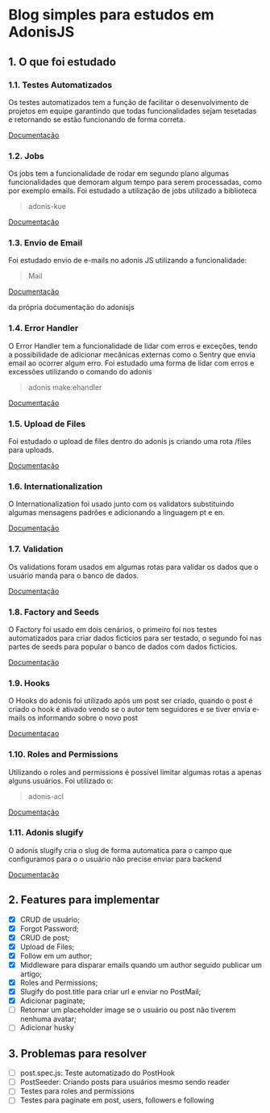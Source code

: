 # Blog simples para estudos em AdonisJS

## 1. O que foi estudado

### 1.1. Testes Automatizados

Os testes automatizados tem a função de facilitar o desenvolvimento de projetos em equipe garantindo que todas funcionalidades sejam tesetadas e retornando se estão funcionando de forma correta.

[Documentação](https://adonisjs.com/docs/4.1/testing)

### 1.2. Jobs

Os jobs tem a funcionalidade de rodar em segundo plano algumas funcionalidades que demoram algum tempo para serem processadas, como por exemplo emails.
Foi estudado a utilização de jobs utilizado a biblioteca

> adonis-kue

[Documentação](https://github.com/nrempel/adonis-kue)

### 1.3. Envio de Email

Foi estudado envio de e-mails no adonis JS utilizando a funcionalidade:

> Mail

[Documentação](https://adonisjs.com/docs/4.1/mail)

da própria documentação do adonisjs

### 1.4. Error Handler

O Error Handler tem a funcionalidade de lidar com erros e exceções, tendo a possibilidade de adicionar mecânicas externas como o Sentry que envia email ao ocorrer algum erro.
Foi estudado uma forma de lidar com erros e excessões utilizando o comando do adonis

> adonis make:ehandler

[Documentação](https://adonisjs.com/docs/4.1/exceptions)

### 1.5. Upload de Files

Foi estudado o upload de files dentro do adonis js criando uma rota /files para uploads.

[Documentação](https://adonisjs.com/docs/4.1/file-uploads)

### 1.6. Internationalization

O Internationalization foi usado junto com os validators substituindo algumas mensagens padrões e adicionando a linguagem pt e en.

[Documentação](https://adonisjs.com/docs/4.1/internationalization)

### 1.7. Validation

Os validations foram usados em algumas rotas para validar os dados que o usuário manda para o banco de dados.

[Documentação](https://adonisjs.com/docs/4.1/validator)

### 1.8. Factory and Seeds

O Factory foi usado em dois cenários, o primeiro foi nos testes automatizados para criar dados fictícios para ser testado, o segundo foi nas partes de seeds para popular o banco de dados com dados fictícios.

[Documentação](https://adonisjs.com/docs/4.1/seeds-and-factories)

### 1.9. Hooks

O Hooks do adonis foi utilizado após um post ser criado, quando o post é criado o hook é ativado vendo se o autor tem seguidores e se tiver envia e-mails os informando sobre o novo post

[Documentaçao](https://adonisjs.com/docs/4.1/database-hooks)

### 1.10. Roles and Permissions

Utilizando o roles and permissions é possível limitar algumas rotas a apenas alguns usuários. Foi utilizado o:

> adonis-acl

[Documentação](https://www.npmjs.com/package/adonis-acl)

### 1.11. Adonis slugify

O adonis slugify cria o slug de forma automatica para o campo que configuramos para o o usuário não precise enviar para backend

[Documentação](https://github.com/adonisjs/adonis-lucid-slugify)

## 2. Features para implementar

- [x] CRUD de usuário;
- [x] Forgot Password;
- [x] CRUD de post;
- [x] Upload de Files;
- [x] Follow em um author;
- [x] Middleware para disparar emails quando um author seguido publicar um artigo;
- [x] Roles and Permissions;
- [x] Slugify do post.title para criar url e enviar no PostMail;
- [x] Adicionar paginate;
- [ ] Retornar um placeholder image se o usuário ou post não tiverem nenhuma avatar;
- [ ] Adicionar husky

## 3. Problemas para resolver

- [ ] post.spec.js: Teste automatizado do PostHook
- [ ] PostSeeder: Criando posts para usuários mesmo sendo reader
- [ ] Testes para roles and permissions
- [ ] Testes para paginate em post, users, followers e following
